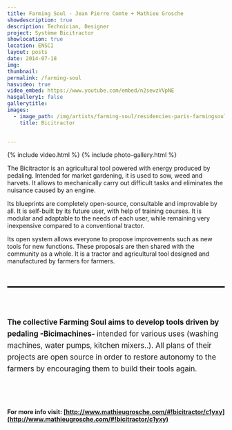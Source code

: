 ```yaml
---
title: Farming Soul - Jean Pierre Comte + Mathieu Grosche
showdescription: true
description: Technician, Designer
project: Système Bicitractor
showlocation: true
location: ENSCI
layout: posts
date: 2014-07-18
img: 
thumbnail: 
permalink: /farming-soul
hasvideo: true
video_embed: https://www.youtube.com/embed/n2sewzVVpNE
hasgallery1: false
gallerytitle: 
images:  
  - image_path: /img/artists/farming-soul/residencies-paris-farmingsoul-1  
    title: Bicitractor

 
---
```


{% include video.html %}
{% include photo-gallery.html %}

The Bicitractor is an agricultural tool powered with energy produced by pedaling. Intended for market gardening, it is used to sow, weed and harvets. It allows to mechanically carry out difficult tasks and eliminates the nuisance caused by an engine. 

Its blueprints are completely open-source, consultable and improvable by all. It is self-built by its future user, with help of training courses. It is modular and adaptable to the needs of each user, while remaining very inexpensive compared to a conventional tractor.

Its open system allows everyone to propose improvements such as new tools for new functions. These proposals are then shared with the community as a whole. It is a tractor and agricultural tool designed and manufactured by farmers for farmers.





<div style="border-top: 3px solid; border-color: black; margin: 50px 0px 0px 0px; padding-top: 50px; padding-bottom: 40px; font-size: 17px; line-height: 27px;">

<b>The collective Farming Soul aims to develop tools driven by pedaling -Bicimachines- </b> intended for various uses (washing machines, water pumps, kitchen mixers..). All plans of their projects are open source in order to restore autonomy to the farmers by encouraging them to build their tools again.

</div>

#### For more info visit: [http://www.mathieugrosche.com/#!bicitractor/c1yxy](http://www.mathieugrosche.com/#!bicitractor/c1yxy)









